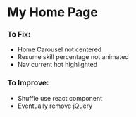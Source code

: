 My Home Page
============

### To Fix:
- Home Carousel not centered
- Resume skill percentage not animated
- Nav current hot highlighted

### To Improve:
- Shuffle use react component
- Eventually remove jQuery
